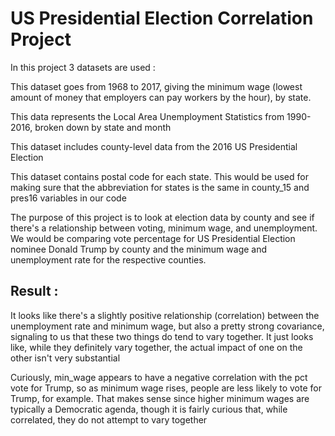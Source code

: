 # US Presidential Election Correlation Project

In this project 3 datasets are used :

This dataset goes from 1968 to 2017, giving the minimum wage (lowest amount of money that employers can pay workers by the hour), by state.

This data represents the Local Area Unemployment Statistics from 1990-2016, broken down by state and month

This dataset includes county-level data from the 2016 US Presidential Election

This dataset contains postal code for each state. This would be used for making sure that the abbreviation for states is the same in county_15 and pres16 variables in our code

The purpose of this project is to look at election data by county and see if there's a relationship between voting, minimum wage, and unemployment. We would be comparing vote percentage for US Presidential Election nominee Donald Trump by county and the minimum wage and unemployment rate for the respective counties.

## Result :

It looks like there's a slightly positive relationship (correlation) between the unemployment rate and minimum wage, but also a pretty strong covariance, signaling to us that these two things do tend to vary together. It just looks like, while they definitely vary together, the actual impact of one on the other isn't very substantial

Curiously, min_wage appears to have a negative correlation with the pct vote for Trump, so as minimum wage rises, people are less likely to vote for Trump, for example. That makes sense since higher minimum wages are typically a Democratic agenda, though it is fairly curious that, while correlated, they do not attempt to vary together
